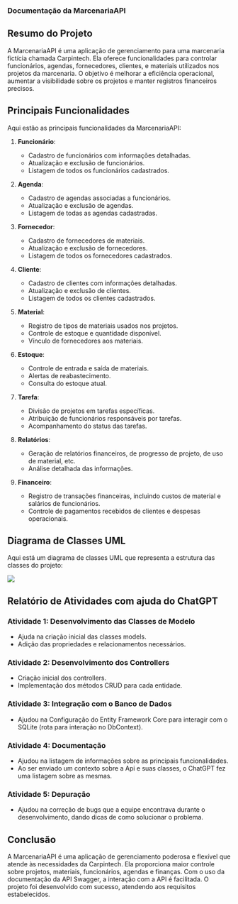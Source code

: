 ### Documentação da MarcenariaAPI

## Resumo do Projeto

A MarcenariaAPI é uma aplicação de gerenciamento para uma marcenaria fictícia chamada Carpintech. Ela oferece funcionalidades para controlar funcionários, agendas, fornecedores, clientes, e materiais utilizados nos projetos da marcenaria. O objetivo é melhorar a eficiência operacional, aumentar a visibilidade sobre os projetos e manter registros financeiros precisos.

## Principais Funcionalidades

Aqui estão as principais funcionalidades da MarcenariaAPI:

1. **Funcionário**:
   - Cadastro de funcionários com informações detalhadas.
   - Atualização e exclusão de funcionários.
   - Listagem de todos os funcionários cadastrados.

2. **Agenda**:
   - Cadastro de agendas associadas a funcionários.
   - Atualização e exclusão de agendas.
   - Listagem de todas as agendas cadastradas.

3. **Fornecedor**:
   - Cadastro de fornecedores de materiais.
   - Atualização e exclusão de fornecedores.
   - Listagem de todos os fornecedores cadastrados.

4. **Cliente**:
   - Cadastro de clientes com informações detalhadas.
   - Atualização e exclusão de clientes.
   - Listagem de todos os clientes cadastrados.

5. **Material**:
   - Registro de tipos de materiais usados nos projetos.
   - Controle de estoque e quantidade disponível.
   - Vínculo de fornecedores aos materiais.

6. **Estoque**:
   - Controle de entrada e saída de materiais.
   - Alertas de reabastecimento.
   - Consulta do estoque atual.

7. **Tarefa**:
   - Divisão de projetos em tarefas específicas.
   - Atribuição de funcionários responsáveis por tarefas.
   - Acompanhamento do status das tarefas.

8. **Relatórios**:
   - Geração de relatórios financeiros, de progresso de projeto, de uso de material, etc.
   - Análise detalhada das informações.

9. **Financeiro**:
   - Registro de transações financeiras, incluindo custos de material e salários de funcionários.
   - Controle de pagamentos recebidos de clientes e despesas operacionais.

## Diagrama de Classes UML

Aqui está um diagrama de classes UML que representa a estrutura das classes do projeto:

![](CarpinTech.png)

## Relatório de Atividades com ajuda do ChatGPT


### Atividade 1: Desenvolvimento das Classes de Modelo

- Ajuda na criação inicial das classes models.
- Adição das propriedades e relacionamentos necessários.

### Atividade 2: Desenvolvimento dos Controllers

- Criação inicial dos controllers.
- Implementação dos métodos CRUD para cada entidade.

### Atividade 3: Integração com o Banco de Dados

- Ajudou na Configuração do Entity Framework Core para interagir com o SQLite (rota para interação no DbContext).

### Atividade 4: Documentação

- Ajudou na listagem de informações sobre as principais funcionalidades.
- Ao ser enviado um contexto sobre a Api e suas classes, o ChatGPT fez uma listagem sobre as mesmas. 

### Atividade 5: Depuração

- Ajudou na correção de bugs que a equipe encontrava durante o desenvolvimento, dando dicas de como solucionar o problema.


## Conclusão

A MarcenariaAPI é uma aplicação de gerenciamento poderosa e flexível que atende às necessidades da Carpintech. Ela proporciona maior controle sobre projetos, materiais, funcionários, agendas e finanças. Com o uso da documentação da API Swagger, a interação com a API é facilitada. O projeto foi desenvolvido com sucesso, atendendo aos requisitos estabelecidos.
